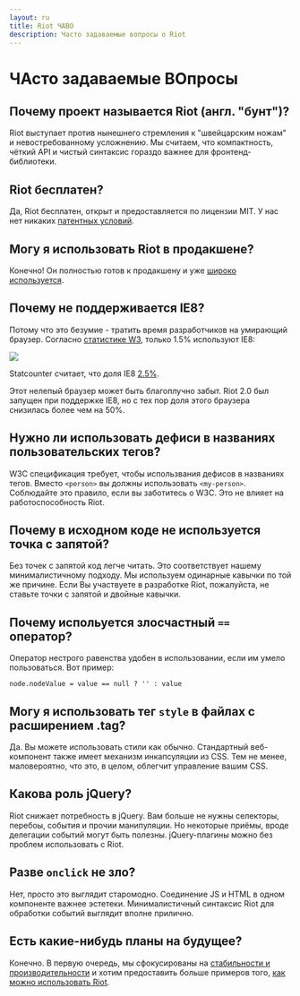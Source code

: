 ```yaml
---
layout: ru
title: Riot ЧАВО
description: Часто задаваемые вопросы о Riot
---
```


# ЧАсто задаваемые ВОпросы

## Почему проект называется Riot (англ. "бунт")?
Riot выступает против нынешнего стремления к "швейцарским ножам" и невостребованному усложнению. Мы считаем, что компактность, чёткий API и чистый синтаксис гораздо важнее для фронтенд-библиотеки.

## Riot бесплатен?
Да, Riot бесплатен, открыт и предоставляется по лицензии MIT. У нас нет никаких [патентных условий](https://github.com/facebook/react/blob/master/PATENTS).


## Могу я использовать Riot в продакшене?
Конечно! Он полностью готов к продакшену и уже [широко используется](https://twitter.com/search?q=riotjs).

## Почему не поддерживается IE8?
Потому что это безумие - тратить время разработчиков на умирающий браузер. Согласно [статистике W3](http://www.w3counter.com/trends), только 1.5% используют IE8:

![](/img/ie8-trend.png)

Statcounter считает, что доля IE8 [2.5%](http://gs.statcounter.com/#browser_version_partially_combined-ww-monthly-201408-201507).

Этот нелепый браузер может быть благоплучно забыт. Riot 2.0 был запущен при поддержке IE8, но с тех пор доля этого браузера снизилась более чем на 50%.


## Нужно ли использовать дефиси в названиях пользовательских тегов?
W3C спецификация требует, чтобы использвания дефисов в названиях тегов. Вместо `<person>` вы должны использовать `<my-person>`. Соблюдайте это правило, если вы заботитесь о W3C. Это не влияет на работоспособность Riot.


## Почему в исходном коде не используется точка с запятой?
Без точек с запятой код легче читать. Это соответствует нашему минималистичному подходу. Мы используем одинарные кавычки по той же причине. Если Вы участвуете в разработке Riot, пожалуйста, не ставьте точки с запятой и двойные кавычки.

## Почему испольуется злосчастный `==` оператор?
Оператор нестрого равенства удобен в использовании, если им умело пользоваться. Вот пример:

`node.nodeValue = value == null ? '' : value`


## Могу я использовать тег `style` в файлах с расширением .tag?
Да. Вы можете использовать стили как обычно. Стандартный веб-компонент также имеет механизм инкапсуляции из CSS. Тем не менее, маловероятно, что это, в целом, облегчит управление вашим CSS.


## Какова роль jQuery?
Riot снижает потребность в jQuery. Вам больше не нужны селекторы, перебоы, события и прочии манипуляции. Но некоторые приёмы, вроде делегации событий могут быть полезны. jQuery-плагины можно без проблем использовать с Riot.


## Разве `onclick` не зло?
Нет, просто это выглядит старомодно. Соединение JS и HTML в одном компоненте важнее эстетеки. Минималистичный синтаксис Riot для обработки событий выглядит вполне прилично.

## Есть какие-нибудь планы на будущее?

Конечно. В первую очередь, мы сфокусированы на [стабильности и производительности](https://github.com/riot/riot/issues) и хотим предоставить больше примеров того, [как можно использовать Riot](https://github.com/riot/examples).

